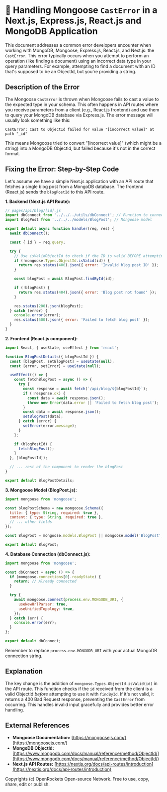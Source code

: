 # 🐞 Handling Mongoose `CastError` in a Next.js, Express.js, React.js and MongoDB Application


This document addresses a common error developers encounter when working with MongoDB, Mongoose, Express.js, React.js, and Next.js: the `CastError`. This error typically occurs when you attempt to perform an operation (like finding a document) using an incorrect data type in your query parameters.  For example, attempting to find a document with an ID that's supposed to be an ObjectId, but you're providing a string.


## Description of the Error

The Mongoose `CastError` is thrown when Mongoose fails to cast a value to the expected type in your schema. This often happens in API routes where you receive parameters from a client (e.g., React.js frontend) and use them to query your MongoDB database via Express.js.  The error message will usually look something like this:

`CastError: Cast to ObjectId failed for value "[incorrect value]" at path "_id"`

This means Mongoose tried to convert "[incorrect value]" (which might be a string) into a MongoDB ObjectId, but failed because it's not in the correct format.


## Fixing the Error: Step-by-Step Code

Let's assume we have a simple Next.js application with an API route that fetches a single blog post from a MongoDB database. The frontend (React.js) sends the `blogPostId` to this API route.

**1. Backend (Next.js API Route):**

```javascript
// pages/api/blog/[id].js
import dbConnect from '../../../utils/dbConnect'; // Function to connect to MongoDB
import BlogPost from '../../../models/BlogPost'; // Mongoose model

export default async function handler(req, res) {
  await dbConnect();

  const { id } = req.query;

  try {
    // Use isValidObjectId to check if the ID is valid BEFORE attempting the cast
    if (!mongoose.Types.ObjectId.isValid(id)) {
      return res.status(400).json({ error: 'Invalid blog post ID' });
    }

    const blogPost = await BlogPost.findById(id);

    if (!blogPost) {
      return res.status(404).json({ error: 'Blog post not found' });
    }

    res.status(200).json(blogPost);
  } catch (error) {
    console.error(error);
    res.status(500).json({ error: 'Failed to fetch blog post' });
  }
}
```

**2. Frontend (React.js component):**

```javascript
import React, { useState, useEffect } from 'react';

function BlogPostDetails({ blogPostId }) {
  const [blogPost, setBlogPost] = useState(null);
  const [error, setError] = useState(null);

  useEffect(() => {
    const fetchBlogPost = async () => {
      try {
        const response = await fetch(`/api/blog/${blogPostId}`);
        if (!response.ok) {
          const data = await response.json();
          throw new Error(data.error || 'Failed to fetch blog post');
        }
        const data = await response.json();
        setBlogPost(data);
      } catch (error) {
        setError(error.message);
      }
    };

    if (blogPostId) {
      fetchBlogPost();
    }
  }, [blogPostId]);

  // ... rest of the component to render the blogPost
}

export default BlogPostDetails;
```

**3. Mongoose Model (BlogPost.js):**

```javascript
import mongoose from 'mongoose';

const blogPostSchema = new mongoose.Schema({
  title: { type: String, required: true },
  content: { type: String, required: true },
  // ... other fields
});

const BlogPost = mongoose.models.BlogPost || mongoose.model('BlogPost', blogPostSchema);

export default BlogPost;
```


**4. Database Connection (dbConnect.js):**

```javascript
import mongoose from 'mongoose';

const dbConnect = async () => {
  if (mongoose.connections[0].readyState) {
    return; // Already connected
  }

  try {
    await mongoose.connect(process.env.MONGODB_URI, {
      useNewUrlParser: true,
      useUnifiedTopology: true,
    });
  } catch (err) {
    console.error(err);
  }
};

export default dbConnect;
```

Remember to replace `process.env.MONGODB_URI` with your actual MongoDB connection string.


## Explanation

The key change is the addition of `mongoose.Types.ObjectId.isValid(id)` in the API route. This function checks if the `id` received from the client is a valid ObjectId *before* attempting to use it with `findById`. If it's not valid, it returns a 400 Bad Request response, preventing the `CastError` from occurring.  This handles invalid input gracefully and provides better error handling.


## External References

* **Mongoose Documentation:** [https://mongoosejs.com/](https://mongoosejs.com/)
* **MongoDB ObjectId:** [https://www.mongodb.com/docs/manual/reference/method/ObjectId/](https://www.mongodb.com/docs/manual/reference/method/ObjectId/)
* **Next.js API Routes:** [https://nextjs.org/docs/api-routes/introduction](https://nextjs.org/docs/api-routes/introduction)


Copyrights (c) OpenRockets Open-source Network. Free to use, copy, share, edit or publish.


